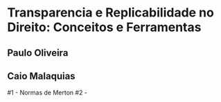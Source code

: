 # Transparencia e Replicabilidade no Direito: Conceitos e Ferramentas

## Paulo Oliveira
## Caio Malaquias


#1 - Normas de Merton
#2 - 